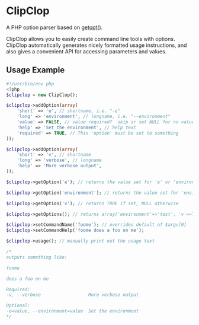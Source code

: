 ClipClop
========

A PHP option parser based on [getopt()](http://php.net/manual/en/function.getopt.php).

ClipClop allows you to easily create command line tools with options.  ClipClop automatically generates nicely formatted usage instructions, and also gives a convenient API for accessing parameters and values.

Usage Example
-------
````php
#!/usr/bin/env php
<?php
$clipclop = new ClipClop();

$clipclop->addOption(array(
    'short' => 'e', // shortname, i.e. "-e"
    'long' => 'environment', // longname, i.e. "--environment"
    'value' => FALSE, // value required?  skip or set NULL for no value
    'help' => 'Set the environment', // help text
    'required' => TRUE, // This 'option' must be set to something
));

$clipclop->addOption(array(
    'short' => 'v', // shortname
    'long' => 'verbose', // longname
    'help' => 'More verbose output',
));

$clipclop->getOption('e'); // returns the value set for 'e' or 'environment'

$clipclop->getOption('environment'); // returns the value set for 'environment' or 'e'

$clipclop->getOption('v'); // returns TRUE if set, NULL otherwise

$clipclop->getOptions(); // returns array('environment'=>'test', 'v'=>TRUE);

$clipclop->setCommandName('foome'); // overrides default of $argv[0]
$clipclop->setCommandHelp('foome does a foo on me');

$clipclop->usage(); // manually print out the usage text

/*
outputs something like:

foome

does a foo on me

Required:
-v, --verbose                  More verbose output

Optional:
-e=value, --environment=value  Set the environment
*/
````